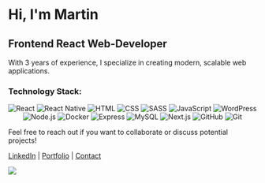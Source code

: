 # Hi, I'm Martin

## Frontend React Web-Developer

With 3 years of experience, I specialize in creating modern, scalable web applications.
### Technology Stack:

<div align="center">

  ![React](https://img.shields.io/badge/-React-61DAFB?logo=react&logoColor=white&style=plastic)
  ![React Native](https://img.shields.io/badge/-React%20Native-61DAFB?logo=react&logoColor=white&style=plastic)
  ![HTML](https://img.shields.io/badge/-HTML-E34F26?logo=html5&logoColor=white&style=plastic)
  ![CSS](https://img.shields.io/badge/-CSS-1572B6?logo=css3&logoColor=white&style=plastic)
  ![SASS](https://img.shields.io/badge/-SASS-CC6699?logo=sass&logoColor=white&style=plastic)
  ![JavaScript](https://img.shields.io/badge/-JavaScript-F7DF1E?logo=javascript&logoColor=black&style=plastic)
  ![WordPress](https://img.shields.io/badge/-WordPress-21759B?logo=wordpress&logoColor=white&style=plastic)
  ![Node.js](https://img.shields.io/badge/-Node.js-339933?logo=node.js&logoColor=white&style=plastic)
  ![Docker](https://img.shields.io/badge/-Docker-2496ED?logo=docker&logoColor=white&style=plastic)
  ![Express](https://img.shields.io/badge/-Express.js-000000?logo=express&logoColor=white&style=plastic)
  ![MySQL](https://img.shields.io/badge/-MySQL-4479A1?logo=mysql&logoColor=white&style=plastic)
  ![Next.js](https://img.shields.io/badge/-Next.js-000000?logo=next.js&logoColor=white&style=plastic)
  ![GitHub](https://img.shields.io/badge/-GitHub-181717?logo=github&logoColor=white&style=plastic)
  ![Git](https://img.shields.io/badge/-Git-F05032?logo=git&logoColor=white&style=plastic)

</div>


Feel free to reach out if you want to collaborate or discuss potential projects!

[LinkedIn](https://www.linkedin.com/in/martin-daniels-a6b2b7269) | [Portfolio](https://vercel.com/martin13025s-projects/bank-application) | [Contact](mailto:danpain800@gmail.com)

![](https://avatars.dzeninfra.ru/get-zen_doc/9400491/pub_6450b41e6e459848bb78cfbd_6450b5a76c71441296af45dd/orig)

